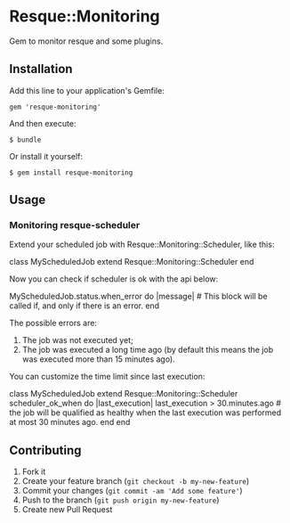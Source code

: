 # Resque::Monitoring

Gem to monitor resque and some plugins.

## Installation

Add this line to your application's Gemfile:

    gem 'resque-monitoring'

And then execute:

    $ bundle

Or install it yourself:

    $ gem install resque-monitoring

## Usage

### Monitoring resque-scheduler
Extend your scheduled job with Resque::Monitoring::Scheduler, like this:

  class MyScheduledJob
    extend Resque::Monitoring::Scheduler
  end

Now you can check if scheduler is ok with the api below:

  MyScheduledJob.status.when_error do |message|
    # This block will be called if, and only if there is an error.
  end

The possible errors are:

1. The job was not executed yet;
2. The job was executed a long time ago (by default this means the job was executed more than 15 minutes ago).

You can customize the time limit since last execution:

  class MyScheduledJob
    extend Resque::Monitoring::Scheduler
    scheduler_ok_when do |last_execution|
      last_execution > 30.minutes.ago # the job will be qualified as healthy when the last execution was performed at most 30 minutes ago.
    end
  end

## Contributing

1. Fork it
2. Create your feature branch (`git checkout -b my-new-feature`)
3. Commit your changes (`git commit -am 'Add some feature'`)
4. Push to the branch (`git push origin my-new-feature`)
5. Create new Pull Request
